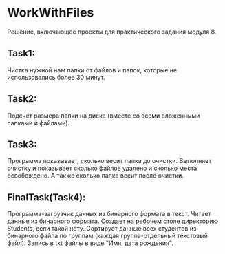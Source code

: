 # WorkWithFiles
  Решение, включающее проекты для практического задания модуля 8.
## Task1:
  Чистка нужной нам папки от файлов и папок, которые не использовались более 30 минут. 
## Task2:
  Подсчет размера папки на диске (вместе со всеми вложенными папками и файлами).
## Task3:
  Программа показывает, сколько весит папка до очистки. Выполняет очистку и показывает сколько файлов удалено и сколько места освобождено. А также сколько папка весит после очистки.
## FinalTask(Task4):
  Программа-загрузчик данных из бинарного формата в текст. Читает данные из бинарного формата. Создает на рабочем столе директорию Students, если такой нету. Сортирует данные всех студентов из бинарного файла по группам (каждая группа-отдельный текстовый файл). Запись в txt файлы в виде "Имя, дата рождения".
